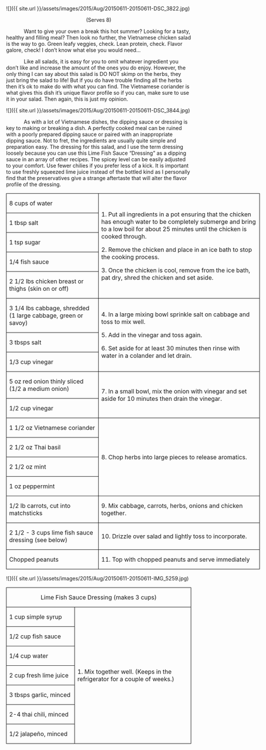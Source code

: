 ![]({{ site.url }}/assets/images/2015/Aug/20150611-20150611-DSC_3822.jpg)
<p align=center style='text-align:center'><span>(Serves 8)</span></p>

<p style='text-indent:.5in'><span>Want
to give your oven a break this hot summer? Looking for a tasty, healthy and
filling meal? Then look no further, the Vietnamese chicken salad is the way to
go. Green leafy veggies, check. Lean protein, check. Flavor galore, check! I
don’t know what else you would need…</span></p>

<p style='text-indent:.5in'><span>Like
all salads, it is easy for you to omit whatever ingredient you don’t like and
increase the amount of the ones you do enjoy. However, the only thing I can say
about this salad is DO NOT skimp on the herbs, they just bring the salad to
life! But if you do have trouble finding all the herbs then it’s ok to make do
with what you can find. The Vietnamese coriander is what gives this dish it’s
unique flavor profile so if you can, make sure to use it in your salad. Then
again, this is just my opinion. </span></p>

![]({{ site.url }}/assets/images/2015/Aug/20150611-20150611-DSC_3844.jpg)

<p style='text-indent:.5in'><span>As
with a lot of Vietnamese dishes, the dipping sauce or dressing is key to making
or breaking a dish. A perfectly cooked meal can be ruined with a poorly
prepared dipping sauce or paired with an inappropriate dipping sauce. Not to
fret, the ingredients are usually quite simple and preparation easy. The
dressing for this salad, and I use the term dressing loosely because you can
use this Lime Fish Sauce “Dressing” as a dipping sauce in an array of other
recipes. The spicey level can be easily adjusted to your comfort. Use fewer
chilies if you prefer less of a kick. It is important to use freshly squeezed
lime juice instead of the bottled kind as I personally find that the
preservatives give a strange aftertaste that will alter the flavor profile of
the dressing. &nbsp;</span></p>


<table class=MsoTableGrid border=1 cellspacing=0 cellpadding=0 width=518
 style='width:518.45pt;border-collapse:collapse;border:none'>
 <tr style='height:23.65pt'>
  <td width=184 style='width:184.05pt;border:solid windowtext 1.0pt;padding:
  0in 5.4pt 0in 5.4pt;height:23.65pt'>
  <p><span>8 cups of water</span></p>
  </td>
  <td width=334 rowspan=5 style='width:334.4pt;border:solid windowtext 1.0pt;
  border-left:none;padding:0in 5.4pt 0in 5.4pt;height:23.65pt'>
  <p><span>1. Put all ingredients in
  a pot ensuring that the chicken has enough water to be completely submerge
  and bring to a low boil for about 25 minutes until the chicken is cooked
  through.</span></p>
  <p><span>2. Remove the chicken and
  place in an ice bath to stop the cooking process.</span></p>
  <p><span>3. Once the chicken is
  cool, remove from the ice bath, pat dry, shred the chicken and set aside.</span></p>
  </td>
 </tr>
 <tr style='height:22.9pt'>
  <td width=184 style='width:184.05pt;border:solid windowtext 1.0pt;border-top:
  none;padding:0in 5.4pt 0in 5.4pt;height:22.9pt'>
  <p><span>1 tbsp salt</span></p>
  </td>
 </tr>
 <tr style='height:22.9pt'>
  <td width=184 style='width:184.05pt;border:solid windowtext 1.0pt;border-top:
  none;padding:0in 5.4pt 0in 5.4pt;height:22.9pt'>
  <p><span>1 tsp sugar</span></p>
  </td>
 </tr>
 <tr style='height:22.9pt'>
  <td width=184 style='width:184.05pt;border:solid windowtext 1.0pt;border-top:
  none;padding:0in 5.4pt 0in 5.4pt;height:22.9pt'>
  <p><span>1/4 fish sauce</span></p>
  </td>
 </tr>
 <tr style='height:22.9pt'>
  <td width=184 style='width:184.05pt;border:solid windowtext 1.0pt;border-top:
  none;padding:0in 5.4pt 0in 5.4pt;height:22.9pt'>
  <p><span>2 1/2 lbs chicken breast
  or thighs (skin on or off)</span></p>
  </td>
 </tr>
 <tr style='height:22.9pt'>
  <td width=184 style='width:184.05pt;border:solid windowtext 1.0pt;border-top:
  none;padding:0in 5.4pt 0in 5.4pt;height:22.9pt'>
  <p><span>3 1/4 lbs cabbage,
  shredded (1 large cabbage, green or savoy) </span></p>
  </td>
  <td width=334 rowspan=3 style='width:334.4pt;border-top:none;border-left:
  none;border-bottom:solid windowtext 1.0pt;border-right:solid windowtext 1.0pt;
  padding:0in 5.4pt 0in 5.4pt;height:22.9pt'>
  <p><span>4. In a large mixing bowl
  sprinkle salt on cabbage and toss to mix well.</span></p>
  <p><span>5. Add in the vinegar and
  toss again.</span></p>
  <p><span>6. Set aside for at least
  30 minutes then rinse with water in a colander and let drain.</span></p>
  </td>
 </tr>
 <tr style='height:22.9pt'>
  <td width=184 style='width:184.05pt;border:solid windowtext 1.0pt;border-top:
  none;padding:0in 5.4pt 0in 5.4pt;height:22.9pt'>
  <p><span>3 tbsps salt</span></p>
  </td>
 </tr>
 <tr style='height:22.9pt'>
  <td width=184 style='width:184.05pt;border:solid windowtext 1.0pt;border-top:
  none;padding:0in 5.4pt 0in 5.4pt;height:22.9pt'>
  <p><span>1/3 cup vinegar</span></p>
  </td>
 </tr>
 <tr style='height:22.9pt'>
  <td width=184 style='width:184.05pt;border:solid windowtext 1.0pt;border-top:
  none;padding:0in 5.4pt 0in 5.4pt;height:22.9pt'>
  <p><span>5 oz red onion thinly
  sliced (1/2 a medium onion)</span></p>
  </td>
  <td width=334 rowspan=2 style='width:334.4pt;border-top:none;border-left:
  none;border-bottom:solid windowtext 1.0pt;border-right:solid windowtext 1.0pt;
  padding:0in 5.4pt 0in 5.4pt;height:22.9pt'>
  <p><span>7. In a small bowl, mix
  the onion with vinegar and set aside for 10 minutes then drain the vinegar.</span></p>
  </td>
 </tr>
 <tr style='height:22.9pt'>
  <td width=184 style='width:184.05pt;border:solid windowtext 1.0pt;border-top:
  none;padding:0in 5.4pt 0in 5.4pt;height:22.9pt'>
  <p><span>1/2 cup vinegar</span></p>
  </td>
 </tr>
 <tr style='height:22.9pt'>
  <td width=184 style='width:184.05pt;border:solid windowtext 1.0pt;border-top:
  none;padding:0in 5.4pt 0in 5.4pt;height:22.9pt'>
  <p><span>1 1/2 oz Vietnamese
  coriander</span></p>
  </td>
  <td width=334 rowspan=4 style='width:334.4pt;border-top:none;border-left:
  none;border-bottom:solid windowtext 1.0pt;border-right:solid windowtext 1.0pt;
  padding:0in 5.4pt 0in 5.4pt;height:22.9pt'>
  <p><span>8. Chop herbs into large
  pieces to release aromatics.</span></p>
  </td>
 </tr>
 <tr style='height:22.9pt'>
  <td width=184 style='width:184.05pt;border:solid windowtext 1.0pt;border-top:
  none;padding:0in 5.4pt 0in 5.4pt;height:22.9pt'>
  <p><span>2 1/2 oz Thai basil</span></p>
  </td>
 </tr>
 <tr style='height:22.9pt'>
  <td width=184 style='width:184.05pt;border:solid windowtext 1.0pt;border-top:
  none;padding:0in 5.4pt 0in 5.4pt;height:22.9pt'>
  <p><span>2 1/2 oz mint</span></p>
  </td>
 </tr>
 <tr style='height:22.9pt'>
  <td width=184 style='width:184.05pt;border:solid windowtext 1.0pt;border-top:
  none;padding:0in 5.4pt 0in 5.4pt;height:22.9pt'>
  <p><span>1 oz peppermint</span></p>
  </td>
 </tr>
 <tr style='height:22.9pt'>
  <td width=184 style='width:184.05pt;border:solid windowtext 1.0pt;border-top:
  none;padding:0in 5.4pt 0in 5.4pt;height:22.9pt'>
  <p><span>1/2 lb carrots, cut into
  matchsticks</span></p>
  </td>
  <td width=334 style='width:334.4pt;border-top:none;border-left:none;
  border-bottom:solid windowtext 1.0pt;border-right:solid windowtext 1.0pt;
  padding:0in 5.4pt 0in 5.4pt;height:22.9pt'>
  <p><span>9. Mix cabbage, carrots, herbs,
  onions and chicken together.</span></p>
  </td>
 </tr>
 <tr style='height:22.9pt'>
  <td width=184 style='width:184.05pt;border:solid windowtext 1.0pt;border-top:
  none;padding:0in 5.4pt 0in 5.4pt;height:22.9pt'>
  <p><span>2 1/2 - 3 cups lime fish
  sauce dressing (see below)</span></p>
  </td>
  <td width=334 style='width:334.4pt;border-top:none;border-left:none;
  border-bottom:solid windowtext 1.0pt;border-right:solid windowtext 1.0pt;
  padding:0in 5.4pt 0in 5.4pt;height:22.9pt'>
  <p><span>10. Drizzle over salad and
  lightly toss to incorporate.</span></p>
  </td>
 </tr>
 <tr style='height:22.9pt'>
  <td width=184 style='width:184.05pt;border:solid windowtext 1.0pt;border-top:
  none;padding:0in 5.4pt 0in 5.4pt;height:22.9pt'>
  <p><span>Chopped peanuts</span></p>
  </td>
  <td width=334 style='width:334.4pt;border-top:none;border-left:none;
  border-bottom:solid windowtext 1.0pt;border-right:solid windowtext 1.0pt;
  padding:0in 5.4pt 0in 5.4pt;height:22.9pt'>
  <p><span>11. Top with chopped
  peanuts and serve immediately</span></p>
  </td>
 </tr>
</table>

![]({{ site.url }}/assets/images/2015/Aug/20150611-20150611-IMG_5259.jpg)

<table class=MsoTableGrid border=1 cellspacing=0 cellpadding=0
 style='border-collapse:collapse;border:none'>
 <tr style='height:23.25pt'>
  <td width=519 colspan=2 style='width:518.6pt;border:solid windowtext 1.0pt;
  padding:0in 5.4pt 0in 5.4pt;height:23.25pt'>
  <p align=center style='text-align:center'><span
 >Lime Fish Sauce Dressing (makes 3 cups)</span></p>
  </td>
 </tr>
 <tr style='height:23.25pt'>
  <td width=181 style='width:181.05pt;border:solid windowtext 1.0pt;border-top:
  none;padding:0in 5.4pt 0in 5.4pt;height:23.25pt'>
  <p><span>1 cup simple syrup</span></p>
  </td>
  <td width=338 rowspan=7 style='width:337.55pt;border-top:none;border-left:
  none;border-bottom:solid windowtext 1.0pt;border-right:solid windowtext 1.0pt;
  padding:0in 5.4pt 0in 5.4pt;height:23.25pt'>
  <p><span>1. Mix together well.
  (Keeps in the refrigerator for a couple of weeks.)</span></p>
  </td>
 </tr>
 <tr style='height:23.25pt'>
  <td width=181 style='width:181.05pt;border:solid windowtext 1.0pt;border-top:
  none;padding:0in 5.4pt 0in 5.4pt;height:23.25pt'>
  <p><span>1/2 cup fish sauce</span></p>
  </td>
 </tr>
 <tr style='height:23.25pt'>
  <td width=181 style='width:181.05pt;border:solid windowtext 1.0pt;border-top:
  none;padding:0in 5.4pt 0in 5.4pt;height:23.25pt'>
  <p><span>1/4 cup water</span></p>
  </td>
 </tr>
 <tr style='height:21.9pt'>
  <td width=181 style='width:181.05pt;border:solid windowtext 1.0pt;border-top:
  none;padding:0in 5.4pt 0in 5.4pt;height:21.9pt'>
  <p><span>2 cup fresh lime juice</span></p>
  </td>
 </tr>
 <tr style='height:23.25pt'>
  <td width=181 style='width:181.05pt;border:solid windowtext 1.0pt;border-top:
  none;padding:0in 5.4pt 0in 5.4pt;height:23.25pt'>
  <p><span>3 tbsps garlic, minced</span></p>
  </td>
 </tr>
 <tr style='height:21.9pt'>
  <td width=181 style='width:181.05pt;border:solid windowtext 1.0pt;border-top:
  none;padding:0in 5.4pt 0in 5.4pt;height:21.9pt'>
  <p><span>2-4 thai chili, minced</span></p>
  </td>
 </tr>
 <tr style='height:23.25pt'>
  <td width=181 style='width:181.05pt;border:solid windowtext 1.0pt;border-top:
  none;padding:0in 5.4pt 0in 5.4pt;height:23.25pt'>
  <p><span>1/2 jalapeño, minced </span></p>
  </td>
 </tr>
</table>